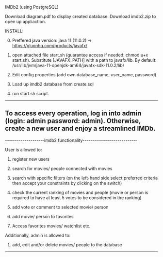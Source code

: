 IMDb2 (using PostgreSQL) 

Download diagram.pdf to display created database.
Download imdb2.zip to open up appliaction. 

INSTALL:

0. Preffered java version: java 11 (11.0.2) -> https://gluonhq.com/products/javafx/ 

1. open attached file start.sh (guarantee access if needed: chmod u+x start.sh). Substitute [JAVAFX_PATH] with a path to javafx/lib. By default: 
/usr/lib/jvm/java-11-openjdk-am64/javafx-sdk-11.0.2/lib/

2. Edit config.properties (add own database_name, user_name, password)

3. Load up imdb2 database from create.sql

4. run start.sh script.

--------------------------------------------------------------------
To access every operation, log in into admin (login: admin password: admin). Otherwise, create a new user and enjoy a streamlined IMDb. 
--------------------------------------------------------------------




--------------------imdb2 functionality----------------------------

User is allowed to:
1. register new users

2. search for movies/ people connected with movies

3. search with specific filters (on the left-hand side select preferred criteria then accept your constraints by clicking on the switch)

4. check the current ranking of movies and people (movie or person is required to have at least 5 votes to be considered in the ranking)

5. add vote or comment to selected movie/ person

6. add movie/ person to favorites

7. Access favorites movies/ watchlist etc.

Additionally, admin is allowed to:

1. add, edit and/or delete movies/ people to the database

--------------------------------------------------------------------


